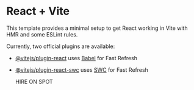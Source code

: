 # React + Vite

This template provides a minimal setup to get React working in Vite with HMR and some ESLint rules.

Currently, two official plugins are available:

- [@vitejs/plugin-react](https://github.com/vitejs/vite-plugin-react/blob/main/packages/plugin-react/README.md) uses [Babel](https://babeljs.io/) for Fast Refresh
- [@vitejs/plugin-react-swc](https://github.com/vitejs/vite-plugin-react-swc) uses [SWC](https://swc.rs/) for Fast Refresh





     <Link className="navbar-brand fw-bold" to="/">
            <motion.svg
              width="150"
              height="50"
              viewBox="0 0 400 100"
              xmlns="http://www.w3.org/2000/svg"
              initial={{ scale: 0.8 }}
              animate={{ scale: 1 }}
              transition={{
                type: "spring",
                stiffness: 260,
                damping: 20,
              }}
            >
              <g>
                <text
                  x="50"
                  y="70"
                  fontFamily="Arial"
                  fontWeight="900"
                  fontSize="40"
                  fill="#fff"
                >
                  HIRE
                </text>
                <motion.circle
                  cx="200"
                  cy="60"
                  r="30"
                  fill="yellow"
                  animate={{ scale: [1, 1.05, 1] }}
                  transition={{
                    duration: 2,
                    repeat: Infinity,
                    repeatType: "reverse",
                  }}
                />
                <text
                  x="180"
                  y="73"
                  fontFamily="Arial"
                  fontWeight="900"
                  fontSize="40"
                  fill="black"
                >
                  ON
                </text>
                <text
                  x="250"
                  y="70"
                  fontFamily="Arial"
                  fontWeight="900"
                  fontSize="40"
                  fill="#fff"
                >
                  SPOT
                </text>
                <motion.path
                  d="M320 45 C340 45, 340 75, 320 75"
                  fill="none"
                  stroke="#fff"
                  strokeWidth="4"
                  initial={{ pathLength: 0 }}
                  animate={{ pathLength: 1 }}
                  transition={{ duration: 1, delay: 0.5 }}
                />
                <motion.path
                  d="M315 70 L325 75 L315 80"
                  fill="#fff"
                  initial={{ opacity: 0 }}
                  animate={{ opacity: 1 }}
                  transition={{ duration: 0.5, delay: 1.5 }}
                />
              </g>
            </motion.svg>
          </Link>